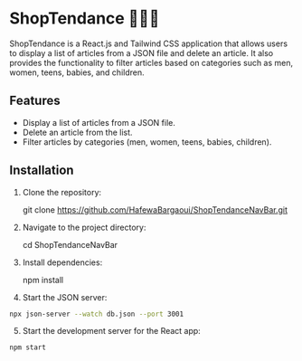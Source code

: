 # ShopTendance 👠👕👗

ShopTendance is a React.js and Tailwind CSS application that allows users to display a list of articles from a JSON file and delete an article. It also provides the functionality to filter articles based on categories such as men, women, teens, babies, and children.

## Features

- Display a list of articles from a JSON file.
- Delete an article from the list.
- Filter articles by categories (men, women, teens, babies, children).
## Installation

1. Clone the repository:
   
   git clone https://github.com/HafewaBargaoui/ShopTendanceNavBar.git

2. Navigate to the project directory:
   
   cd ShopTendanceNavBar

3. Install dependencies:
   
   npm install
   
4. Start the JSON server:
 ```bash
 npx json-server --watch db.json --port 3001
```
5. Start the development server for the React app:
 ```bash
 npm start
```
